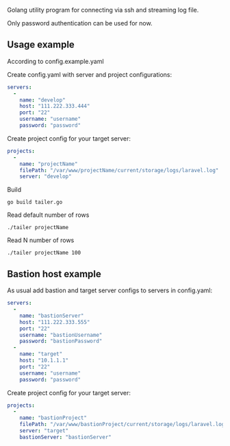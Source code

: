Golang utility program for connecting via ssh and streaming log file.

Only password authentication can be used for now.

## Usage example
According to config.example.yaml

Create config.yaml with server and project configurations:
```yaml
servers:
  -
    name: "develop"
    host: "111.222.333.444"
    port: "22"
    username: "username"
    password: "password"
```
Create project config for your target server:
```yaml
projects: 
  - 
    name: "projectName"
    filePath: "/var/www/projectName/current/storage/logs/laravel.log"
    server: "develop"
```

Build 
```
go build tailer.go
```

Read default number of rows
```
./tailer projectName
```

Read N number of rows
```
./tailer projectName 100
```
## Bastion host example
As usual add bastion and target server configs to servers in config.yaml:
```yaml
servers:
  -
    name: "bastionServer"
    host: "111.222.333.555"
    port: "22"
    username: "bastionUsername"
    password: "bastionPassword"
  -
    name: "target"
    host: "10.1.1.1"
    port: "22"
    username: "username"
    password: "password"
```
Create project config for your target server:
```yaml
projects: 
  -
    name: "bastionProject"
    filePath: "/var/www/bastionProject/current/storage/logs/laravel.log"
    server: "target"
    bastionServer: "bastionServer"
```